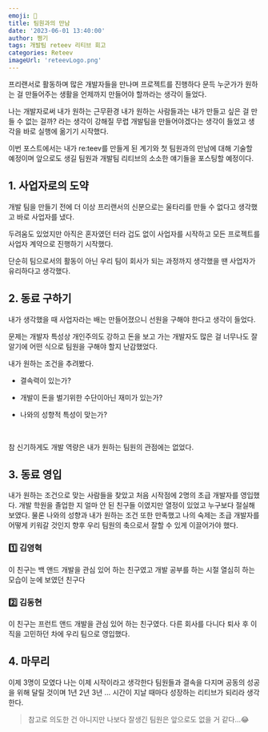 ```yaml
---
emoji: 🙌
title: 팀원과의 만남
date: '2023-06-01 13:40:00'
author: 쩡기
tags: 개발팀 reteev 리티브 회고
categories: Reteev
imageUrl: 'reteevLogo.png'
---
```


프리랜서로 활동하며 많은 개발자들을 만나며 프로젝트를 진행하다 문득
누군가가 원하는 걸 만들어주는 생활을 언제까지 만들어야 할까라는 생각이 들었다.

나는 개발자로써 내가 원하는 근무환경 내가 원하는 사람들과는 내가 만들고 싶은 걸 만들 수 없는 걸까?
라는 생각이 강해질 무렵 개발팀을 만들어야겠다는 생각이 들었고
생각을 바로 실행에 옮기기 시작했다.

이번 포스트에서는 내가 re:teev를 만들게 된 계기와 첫 팀원과의 만남에 대해 기술할 예정이며
앞으로도 생길 팀원과 개발팀 리티브의 소소한 얘기들을 포스팅할 예정이다.

## 1. 사업자로의 도약

개발 팀을 만들기 전에 더 이상 프리랜서의 신분으로는 울타리를 만들 수 없다고 생각했고
바로 사업자를 냈다.

두려움도 있었지만 아직은 혼자였던 터라 겁도 없이 사업자를 시작하고 모든 프로젝트를
사업자 계약으로 진행하기 시작했다.

단순히 팀으로서의 활동이 아닌 우리 팀이 회사가 되는 과정까지 생각했을 땐 사업자가 유리하다고 생각했다.

## 2. 동료 구하기

내가 생각했을 때 사업자라는 배는 만들어졌으니 선원을 구해야 한다고 생각이 들었다.

문제는 개발자 특성상 개인주의도 강하고 돈을 보고 가는 개발자도 많은 걸 너무나도 잘 알기에
어떤 식으로 팀원을 구해야 할지 난감했었다.

내가 원하는 조건을 추려봤다.

 - 결속력이 있는가?

 - 개발이 돈을 벌기위한 수단이아닌 재미가 있는가?

 - 나와의 성향적 특성이 맞는가?
<br>

참 신기하게도 개발 역량은 내가 원하는 팀원의 관점에는 없었다.

## 3. 동료 영입

내가 원하는 조건으로 맞는 사람들을 찾았고 처음 시작점에 2명의 초급 개발자를 영입했다.
개발 학원을 졸업한 지 얼마 안 된 친구들 이였지만 열정이 있었고 누구보다 절실해 보였다.
물론 나와의 성향과 내가 원하는 조건 또한 만족했고 나의 숙제는 초급 개발자를 어떻게 키워갈 것인지
향후 우리 팀원의 축으로서 잘할 수 있게 이끌어가야 했다.

### 1️⃣ 김영혁
이 친구는 백 앤드 개발을 관심 있어 하는 친구였고 개발 공부를 하는 시절 열심히 하는 모습이 눈에 보였던 친구다

### 2️⃣ 김동현
이 친구는 프런트 앤드 개발을 관심 있어 하는 친구였다.
다른 회사를 다니다 퇴사 후 이직을 고민하던 차에 우리 팀으로 영입했다.
 

## 4. 마무리

이제 3명이 모였다 나는 이제 시작이라고 생각한다 팀원들과 결속을 다지며 공동의 성공을 위해
달릴 것이며 1년 2년 3년 ... 시간이 지날 때마다 성장하는 리티브가 되리라 생각한다.

>참고로 의도한 건 아니지만 나보다 잘생긴 팀원은 앞으로도 없을 거 같다...😂

```toc

```
